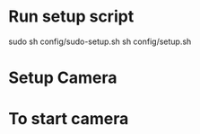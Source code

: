 # Run setup script
sudo sh config/sudo-setup.sh
sh config/setup.sh

# Setup Camera

# To start camera


